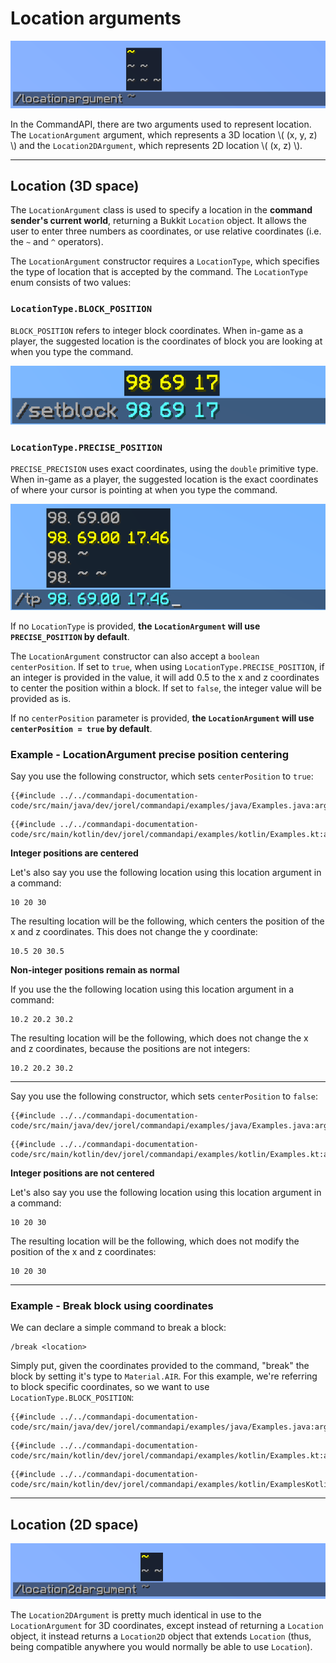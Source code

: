 # Location arguments

![A Location argument showing the options '~', '~ ~' and '~ ~ ~'](./images/arguments/loc.png)

In the CommandAPI, there are two arguments used to represent location. The `LocationArgument` argument, which represents a 3D location \\( (x, y, z) \\) and the `Location2DArgument`, which represents 2D location \\( (x, z) \\).

-----

## Location (3D space)

The `LocationArgument` class is used to specify a location in the **command sender's current world**, returning a Bukkit `Location` object. It allows the user to enter three numbers as coordinates, or use relative coordinates (i.e. the `~` and `^` operators).

The `LocationArgument` constructor requires a `LocationType`, which specifies the type of location that is accepted by the command. The `LocationType` enum consists of two values:

### `LocationType.BLOCK_POSITION`

`BLOCK_POSITION` refers to integer block coordinates. When in-game as a player, the suggested location is the coordinates of block you are looking at when you type the command.

![BLOCK_POSITION](./images/arguments/locationargument_blockposition.png)

### `LocationType.PRECISE_POSITION`

`PRECISE_PRECISION` uses exact coordinates, using the `double` primitive type. When in-game as a player, the suggested location is the exact coordinates of where your cursor is pointing at when you type the command.

 ![PRECISE_POSITION](./images/arguments/locationargument_preciseposition.png)

If no `LocationType` is provided, **the `LocationArgument` will use `PRECISE_POSITION` by default**.

The `LocationArgument` constructor can also accept a `boolean centerPosition`. If set to `true`, when using `LocationType.PRECISE_POSITION`, if an integer is provided in the value, it will add 0.5 to the x and z coordinates to center the position within a block. If set to `false`, the integer value will be provided as is.

If no `centerPosition` parameter is provided, **the `LocationArgument` will use `centerPosition = true` by default**.

<div class="example">

### Example - LocationArgument precise position centering

Say you use the following constructor, which sets `centerPosition` to `true`:

<div class="multi-pre">

```java,Java
{{#include ../../commandapi-documentation-code/src/main/java/dev/jorel/commandapi/examples/java/Examples.java:argumentLocationsTrue}}
```

```kotlin,Kotlin
{{#include ../../commandapi-documentation-code/src/main/kotlin/dev/jorel/commandapi/examples/kotlin/Examples.kt:argumentLocationsTrue}}
```

</div>

**Integer positions are centered**

Let's also say you use the following location using this location argument in a command:

```text
10 20 30
```

The resulting location will be the following, which centers the position of the x and z coordinates. This does not change the y coordinate:

```text
10.5 20 30.5
```

**Non-integer positions remain as normal**

If you use the the following location using this location argument in a command:

```text
10.2 20.2 30.2
```

The resulting location will be the following, which does not change the x and z coordinates, because the positions are not integers:

```text
10.2 20.2 30.2
```

-----

Say you use the following constructor, which sets `centerPosition` to `false`:

<div class="multi-pre">

```java,Java
{{#include ../../commandapi-documentation-code/src/main/java/dev/jorel/commandapi/examples/java/Examples.java:argumentLocationsFalse}}
```

```kotlin,Kotlin
{{#include ../../commandapi-documentation-code/src/main/kotlin/dev/jorel/commandapi/examples/kotlin/Examples.kt:argumentLocationsFalse}}
```

</div>

**Integer positions are not centered**

Let's also say you use the following location using this location argument in a command:

```text
10 20 30
```

The resulting location will be the following, which does not modify the position of the x and z coordinates:

```text
10 20 30
```

</div>

-----

<div class="example">

### Example - Break block using coordinates

We can declare a simple command to break a block:

```mccmd
/break <location>
```

Simply put, given the coordinates provided to the command, "break" the block by setting it's type to `Material.AIR`. For this example, we're referring to block specific coordinates, so we want to use `LocationType.BLOCK_POSITION`:

<div class="multi-pre">

```java,Java
{{#include ../../commandapi-documentation-code/src/main/java/dev/jorel/commandapi/examples/java/Examples.java:argumentLocations1}}
```

```kotlin,Kotlin
{{#include ../../commandapi-documentation-code/src/main/kotlin/dev/jorel/commandapi/examples/kotlin/Examples.kt:argumentLocations1}}
```

```kotlin,Kotlin_DSL
{{#include ../../commandapi-documentation-code/src/main/kotlin/dev/jorel/commandapi/examples/kotlin/ExamplesKotlinDSL.kt:argumentLocations1}}
```

</div>

</div>

-----

## Location (2D space)

![A location 2D argument showing the options '~' and '~ ~'](./images/arguments/loc2d.png)

The `Location2DArgument` is pretty much identical in use to the `LocationArgument` for 3D coordinates, except instead of returning a `Location` object, it instead returns a `Location2D` object that extends `Location` (thus, being compatible anywhere you would normally be able to use `Location`).
